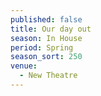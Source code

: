 ```yaml
---
published: false
title: Our day out
season: In House
period: Spring
season_sort: 250
venue:
  - New Theatre
---
```



